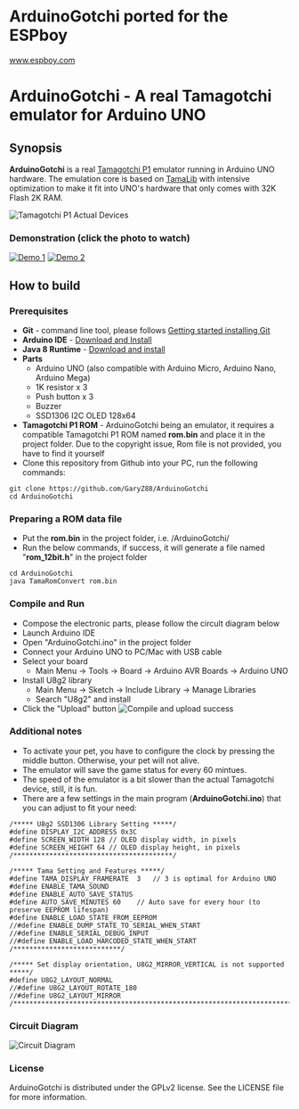 # ArduinoGotchi ported for the ESPboy

www.espboy.com


# ArduinoGotchi - A real Tamagotchi emulator for Arduino UNO

## Synopsis

**ArduinoGotchi** is a real [Tamagotchi P1](https://tamagotchi.fandom.com/wiki/Tamagotchi_(1996_Pet)) emulator running in Arduino UNO hardware. The emulation core is based on [TamaLib](https://github.com/jcrona/tamalib) with intensive optimization to make it fit into UNO's hardware that only comes with 32K Flash 2K RAM.

![Tamagotchi P1 Actual Devices](../main/images/TamaP1_devices.jpg)

### Demonstration (click the photo to watch)
[![Demo 1](https://img.youtube.com/vi/MJvAr_od06M/0.jpg)](https://www.youtube.com/watch?v=MJvAr_od06M)
[![Demo 2](https://img.youtube.com/vi/ab3_0PLWAnc/0.jpg)](https://www.youtube.com/watch?v=ab3_0PLWAnc)

## How to build

### Prerequisites

- **Git** - command line tool, please follows [Getting started installing Git](https://git-scm.com/book/en/v2/Getting-Started-Installing-Git)
- **Arduino IDE** - [Download and Install](https://www.arduino.cc/en/software)
- **Java 8 Runtime** - [Download and install](https://www.oracle.com/java/technologies/javase/javase8-archive-downloads.html)
- **Parts**
  - Arduino UNO (also compatible with Arduino Micro, Arduino Nano, Arduino Mega)
  - 1K resistor x 3
  - Push button x 3
  - Buzzer 
  - SSD1306 I2C OLED 128x64  
- **Tamagotchi P1 ROM** - ArduinoGotchi being an emulator, it requires a compatible Tamagotchi P1 ROM named 
**rom.bin** and place it in the project folder. Due to the copyright issue, Rom file is not provided, you have to find it yourself
- Clone this repository from Github into your PC, run the following commands:
```
git clone https://github.com/GaryZ88/ArduinoGotchi
cd ArduinoGotchi
```

### Preparing a ROM data file
- Put the **rom.bin** in the project folder, i.e. /ArduinoGotchi/
- Run the below commands, if success, it will generate a file named "**rom_12bit.h**" in the project folder
```
cd ArduinoGotchi
java TamaRomConvert rom.bin
```

### Compile and Run 
- Compose the electronic parts, please follow the circult diagram below
- Launch Arduino IDE
- Open "ArduinoGotchi.ino" in the project folder
- Connect your Arduino UNO to PC/Mac with USB cable
- Select your board
  - Main Menu -> Tools -> Board -> Arduino AVR Boards -> Arduino UNO
- Install U8g2 library
  - Main Menu -> Sketch -> Include Library -> Manage Libraries
  - Search "U8g2" and install
- Click the "Upload" button
![Compile and upload success](../main/images/Compile_and_upload.png)

### Additional notes
- To activate your pet, you have to configure the clock by pressing the middle button. Otherwise, your pet will not alive.
- The emulator will save the game status for every 60 mintues.
- The speed of the emulator is a bit slower than the actual Tamagotchi device, still, it is fun.
- There are a few settings in the main program (**ArduinoGotchi.ino**) that you can adjust to fit your need:
```
/***** U8g2 SSD1306 Library Setting *****/
#define DISPLAY_I2C_ADDRESS 0x3C
#define SCREEN_WIDTH 128 // OLED display width, in pixels
#define SCREEN_HEIGHT 64 // OLED display height, in pixels
/****************************************/

/***** Tama Setting and Features *****/
#define TAMA_DISPLAY_FRAMERATE  3   // 3 is optimal for Arduino UNO
#define ENABLE_TAMA_SOUND
#define ENABLE_AUTO_SAVE_STATUS
#define AUTO_SAVE_MINUTES 60    // Auto save for every hour (to preserve EEPROM lifespan)
#define ENABLE_LOAD_STATE_FROM_EEPROM 
//#define ENABLE_DUMP_STATE_TO_SERIAL_WHEN_START
//#define ENABLE_SERIAL_DEBUG_INPUT
//#define ENABLE_LOAD_HARCODED_STATE_WHEN_START
/***************************/

/***** Set display orientation, U8G2_MIRROR_VERTICAL is not supported *****/
#define U8G2_LAYOUT_NORMAL
//#define U8G2_LAYOUT_ROTATE_180
//#define U8G2_LAYOUT_MIRROR
/**************************************************************************/
```

### Circuit Diagram
![Circuit Diagram](../main/images/circuit_diagram_01.png)

### License
ArduinoGotchi is distributed under the GPLv2 license. See the LICENSE file for more information.
